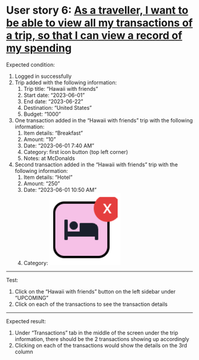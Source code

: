 # User story 6: [As a traveller, I want to be able to view all my transactions of a trip, so that I can view a record of my spending](https://github.com/Taehoya/Adventure-Audit/issues/22)

Expected condition:

1. Logged in successfully
2. Trip added with the following information:
   1. Trip title: “Hawaii with friends”
   2. Start date: “2023-06-01”
   3. End date: “2023-06-22”
   4. Destination: “United States”
   5. Budget: “1000”
3. One transaction added in the “Hawaii with friends” trip with the following information:
   1. Item details: “Breakfast”
   2. Amount: “10”
   3. Date: “2023-06-01 7:40 AM”
   4. Category: first icon button (top left corner)
   5. Notes: at McDonalds
4. Second transaction added in the “Hawaii with friends” trip with the following information:
   1. Item details: “Hotel”
   2. Amount: “250”
   3. Date: “2023-06-01 10:50 AM”
   4. Category: ![Pink Bed Category](images/pink_bed_category.png)

---

Test:

1. Click on the “Hawaii with friends” button on the left sidebar under “UPCOMING”
2. Click on each of the transactions to see the transaction details

---

Expected result:

1. Under “Transactions” tab in the middle of the screen under the trip information, there should be the 2 transactions showing up accordingly
2. Clicking on each of the transactions would show the details on the 3rd column
